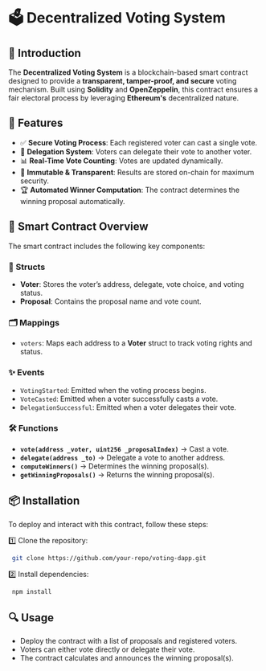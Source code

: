 # 🗳️ Decentralized Voting System

## 🚀 Introduction
The **Decentralized Voting System** is a blockchain-based smart contract designed to provide a **transparent, tamper-proof, and secure** voting mechanism. Built using **Solidity** and **OpenZeppelin**, this contract ensures a fair electoral process by leveraging **Ethereum's** decentralized nature.

## 📌 Features
- ✅ **Secure Voting Process**: Each registered voter can cast a single vote.
- 🔄 **Delegation System**: Voters can delegate their vote to another voter.
- 📊 **Real-Time Vote Counting**: Votes are updated dynamically.
- 🔐 **Immutable & Transparent**: Results are stored on-chain for maximum security.
- 🏆 **Automated Winner Computation**: The contract determines the winning proposal automatically.

## 📜 Smart Contract Overview
The smart contract includes the following key components:

### 📌 Structs
- **Voter**: Stores the voter’s address, delegate, vote choice, and voting status.
- **Proposal**: Contains the proposal name and vote count.

### 🗂️ Mappings
- `voters`: Maps each address to a **Voter** struct to track voting rights and status.

### ✨ Events
- `VotingStarted`: Emitted when the voting process begins.
- `VoteCasted`: Emitted when a voter successfully casts a vote.
- `DelegationSuccessful`: Emitted when a voter delegates their vote.

### 🛠️ Functions
- **`vote(address _voter, uint256 _proposalIndex)`** → Cast a vote.
- **`delegate(address _to)`** → Delegate a vote to another address.
- **`computeWinners()`** → Determines the winning proposal(s).
- **`getWinningProposals()`** → Returns the winning proposal(s).

## 📦 Installation
To deploy and interact with this contract, follow these steps:

1️⃣ Clone the repository:
```sh
 git clone https://github.com/your-repo/voting-dapp.git
```

2️⃣ Install dependencies:
```sh
 npm install
```


## 🔍 Usage
- Deploy the contract with a list of proposals and registered voters.
- Voters can either vote directly or delegate their vote.
- The contract calculates and announces the winning proposal(s).

